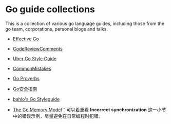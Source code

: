 # Go guide collections

This is a collection of various go language guides, including those from the go team, corporations, personal blogs and talks.


- [Effective Go](https://go.dev/doc/effective_go)
- [CodeReviewComments](https://github.com/golang/go/wiki/CodeReviewComments)
- [Uber Go Style Guide](https://github.com/uber-go/guide/blob/master/style.md)
- [CommonMistakes](https://github.com/golang/go/wiki/CommonMistakes)
- [Go Proverbs](https://go-proverbs.github.io/)
- [Go安全指南](https://github.com/Tencent/secguide/blob/main/Go%E5%AE%89%E5%85%A8%E6%8C%87%E5%8D%97.md)
- [bahlo's Go Styleguide](https://github.com/bahlo/go-styleguide)

- [The Go Memory Model](https://go.dev/ref/mem)：可以着重看 **Incorrect synchronization** 这一小节中的错误示例，尽量避免在日常编程时犯错。
